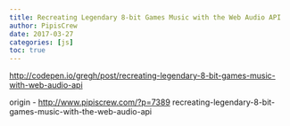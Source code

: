```yaml
---
title: Recreating Legendary 8-bit Games Music with the Web Audio API
author: PipisCrew
date: 2017-03-27
categories: [js]
toc: true
---
```


http://codepen.io/gregh/post/recreating-legendary-8-bit-games-music-with-web-audio-api

origin - http://www.pipiscrew.com/?p=7389 recreating-legendary-8-bit-games-music-with-the-web-audio-api